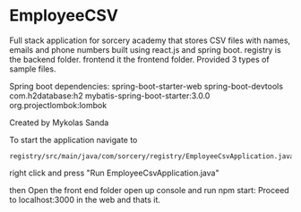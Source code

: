 # EmployeeCSV
Full stack application for sorcery academy
that stores CSV files with names, emails and phone numbers
built using react.js and spring boot.
registry is the backend folder.
frontend it the frontend folder.
Provided 3 types of sample files.

Spring boot dependencies:
spring-boot-starter-web
spring-boot-devtools
com.h2database:h2
mybatis-spring-boot-starter:3.0.0
org.projectlombok:lombok

Created by Mykolas Sanda


To start the application navigate to 
```
registry/src/main/java/com/sorcery/registry/EmployeeCsvApplication.java
```
right click and press "Run EmployeeCsvApplication.java"

then
Open the front end folder open up console and run npm start:
Proceed to localhost:3000 in the web and thats it.
